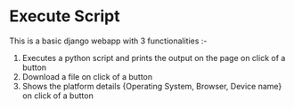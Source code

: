<h1> Execute Script </h1>
<p>This is a basic django webapp with 3 functionalities :-
  <br>
  <ol>
    <li>Executes a python script and prints the output on the page on click of a button</li>
    <li>Download a file on click of a button</li>
    <li>Shows the platform details {Operating System, Browser, Device name}  on click of a button</li>
  </ol>
</p>
